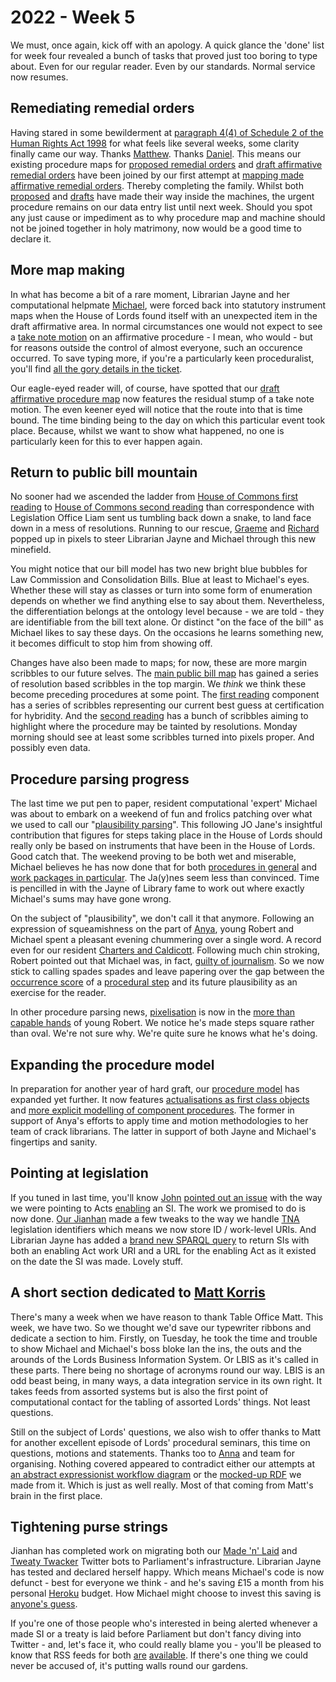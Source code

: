 # 2022 - Week 5

We must, once again, kick off with an apology. A quick glance the 'done' list for week four revealed a bunch of tasks that proved just too boring to type about. Even for our regular reader. Even by our standards. Normal service now resumes. 

## Remediating remedial orders

Having stared in some bewilderment at [paragraph 4(4) of Schedule 2 of the Human Rights Act 1998](https://www.legislation.gov.uk/ukpga/1998/42/schedule/2#schedule-2-paragraph-4-4) for what feels like several weeks, some clarity finally came our way. Thanks [Matthew](https://twitter.com/mattwadd). Thanks [Daniel](https://twitter.com/DgLimited). This means our existing procedure maps for [proposed remedial orders](https://ukparliament.github.io/ontologies/procedure/maps/legislation/secondary/statutory-instruments/super-affirmative-procedures/remedial-orders/proposed-remedial-order/proposed-remedial-order.pdf) and [draft affirmative remedial orders](https://ukparliament.github.io/ontologies/procedure/maps/legislation/secondary/statutory-instruments/super-affirmative-procedures/remedial-orders/draft-affirmative/draft-affirmative.pdf) have been joined by our first attempt at [mapping made affirmative remedial orders](https://ukparliament.github.io/ontologies/procedure/maps/legislation/secondary/statutory-instruments/super-affirmative-procedures/remedial-orders/made-affirmative/made-affirmative.pdf). Thereby completing the family. Whilst both [proposed](https://ukparliament.github.io/ontologies/procedure/maps/legislation/secondary/statutory-instruments/super-affirmative-procedures/remedial-orders/proposed-remedial-order/proposed-remedial-order.svg) and [drafts](https://ukparliament.github.io/ontologies/procedure/maps/legislation/secondary/statutory-instruments/super-affirmative-procedures/remedial-orders/draft-affirmative/draft-affirmative.svg) have made their way inside the machines, the urgent procedure remains on our data entry list until next week. Should you spot any just cause or impediment as to why procedure map and machine should not be joined together in holy matrimony, now would be a good time to declare it.

## More map making

In what has become a bit of a rare moment, Librarian Jayne and her computational helpmate [Michael](https://twitter.com/fantasticlife), were forced back into statutory instrument maps when the House of Lords found itself with an unexpected item in the draft affirmative area. In normal circumstances one would not expect to see a [take note motion](https://www.parliament.uk/site-information/glossary/motions-to-take-note/) on an affirmative procedure - I mean, who would - but for reasons outside the control of almost everyone, such an occurence occurred. To save typing more, if you're a particularly keen proceduralist, you'll find [all the gory details in the ticket](https://trello.com/c/eBsTzeRg/430-take-note-motions-on-affirmative-procedures).

Our eagle-eyed reader will, of course, have spotted that our [draft affirmative procedure map](https://ukparliament.github.io/ontologies/procedure/maps/legislation/secondary/statutory-instruments/affirmative-procedures/draft/draft-affirmative.pdf) now features the residual stump of a take note motion. The even keener eyed will notice that the route into that is time bound. The time binding being to the day on which this particular event took place. Because, whilst we want to show what happened, no one is particularly keen for this to ever happen again.

## Return to public bill mountain

No sooner had we ascended the ladder from [House of Commons first reading](https://ukparliament.github.io/ontologies/procedure/maps/legislation/primary/public-bills/components/commons/first-reading/first-reading.pdf) to [House of Commons second reading](https://ukparliament.github.io/ontologies/procedure/maps/legislation/primary/public-bills/components/commons/second-reading/second-reading.pdf) than correspondence with Legislation Office Liam sent us tumbling back down a snake, to land face down in a mess of resolutions. Running to our rescue, [Graeme](https://twitter.com/woodstockjag) and [Richard](https://twitter.com/Richard24235966) popped up in pixels to steer Librarian Jayne and Michael through this new minefield.

You might notice that our bill model has two new bright blue bubbles for Law Commission and Consolidation Bills. Blue at least to Michael's eyes. Whether these will stay as classes or turn into some form of enumeration depends on whether we find anything else to say about them. Nevertheless, the differentiation belongs at the ontology level because - we are told - they are identifiable from the bill text alone. Or distinct "on the face of the bill" as Michael likes to say these days. On the occasions he learns something new, it becomes difficult to stop him from showing off.

Changes have also been made to maps; for now, these are more margin scribbles to our future selves. The [main public bill map](https://ukparliament.github.io/ontologies/procedure/maps/legislation/primary/public-bills/public-bills.pdf) has gained a series of resolution based scribbles in the top margin. We *think* we think these become preceding procedures at some point. The [first reading](https://ukparliament.github.io/ontologies/procedure/maps/legislation/primary/public-bills/components/commons/first-reading/first-reading.pdf) component has a series of scribbles representing our current best guess at certification for hybridity. And the [second reading](https://ukparliament.github.io/ontologies/procedure/maps/legislation/primary/public-bills/components/commons/second-reading/second-reading.pdf) has a bunch of scribbles aiming to highlight where the procedure may be tainted by resolutions. Monday morning should see at least some scribbles turned into pixels proper. And possibly even data.

## Procedure parsing progress

The last time we put pen to paper, resident computational 'expert' Michael was about to embark on a weekend of fun and frolics patching over what we used to call our "[plausibility parsing](https://github.com/ukparliament/procedure-parsing/blob/master/app/models/parliamentary_procedure.rb#L162)". This following JO Jane's insightful contribution that figures for steps taking place in the House of Lords should really only be based on instruments that have been in the House of Lords. Good catch that. The weekend proving to be both wet and miserable, Michael believes he has now done that for both [procedures in general](https://parliamentary-procedures.herokuapp.com/procedures/3/steps) and [work packages in particular](https://parliamentary-procedures.herokuapp.com/work-packages/8). The Ja(y)nes seem less than convinced. Time is pencilled in with the Jayne of Library fame to work out where exactly Michael's sums may have gone wrong.

On the subject of "plausibility", we don't call it that anymore. Following an expression of squeamishness on the part of [Anya](https://twitter.com/bitten_), young Robert and Michael spent a pleasant evening chummering over a single word. A record even for our resident [Charters and Caldicott](https://www.youtube.com/watch?v=q_jne_G-_qQ). Following much chin stroking, Robert pointed out that Michael was, in fact, [guilty of journalism](https://twitter.com/fantasticlife/status/1485702242091081733). So we now stick to calling spades spades and leave papering over the gap between the [occurrence score](https://trello.com/c/mirZ4SVi/250-plausibility-score-occurrence-score) of a [procedural step](https://ukparliament.github.io/ontologies/procedure/procedure-ontology.html#d4e175) and its future plausibility as an exercise for the reader.

In other procedure parsing news, [pixelisation](https://parliamentary-procedures.herokuapp.com/work-packages/4/parse/visualise) is now in the [more than capable hands](https://trello.com/c/tYHtF2We/252-playground-for-work-package-visualisations) of young Robert. We notice he's made steps square rather than oval. We're not sure why. We're quite sure he knows what he's doing.

## Expanding the procedure model

In preparation for another year of hard graft, our [procedure model](https://ukparliament.github.io/ontologies/procedure/procedure-ontology.html) has expanded yet further. It now features [actualisations as first class objects](https://ukparliament.github.io/ontologies/procedure/procedure-ontology.html#d4e334) and [more explicit modelling of component procedures](https://ukparliament.github.io/ontologies/procedure/procedure-ontology.html#d4e724). The former in support of Anya's efforts to apply time and motion methodologies to her team of crack librarians. The latter in support of both Jayne and Michael's fingertips and sanity.

## Pointing at legislation

If you tuned in last time, you'll know [John](https://twitter.com/johnlsheridan) [pointed out an issue](https://ukparliament.github.io/ontologies/meta/weeknotes/2022/03/#pointing-at-legislation) with the way we were pointing to Acts [enabling](https://ukparliament.github.io/ontologies/legislation/legislation-ontology.html#d4e292) an SI. The work we promised to do is now done. [Our Jianhan](https://twitter.com/jianhanzhu) made a few tweaks to the way we handle [TNA](https://www.nationalarchives.gov.uk/) legislation identifiers which means we now store ID / work-level URIs. And Librarian Jayne has added a [brand new SPARQL query](https://api.parliament.uk/s/99a4b370) to return SIs with both an enabling Act work URI and a URL for the enabling Act as it existed on the date the SI was made. Lovely stuff.

## A short section dedicated to [Matt Korris](https://twitter.com/MattKorris)

There's many a week when we have reason to thank Table Office Matt. This week, we have two. So we thought we'd save our typewriter ribbons and dedicate a section to him. Firstly, on Tuesday, he took the time and trouble to show Michael and Michael's boss bloke Ian the ins, the outs and the arounds of the Lords Business Information System. Or LBIS as it's called in these parts. There being no shortage of  acronyms round our way. LBIS is an odd beast being, in many ways, a data integration service in its own right. It takes feeds from assorted systems but is also the first point of computational contact for the tabling of assorted Lords' things. Not least questions.

Still on the subject of Lords' questions, we also wish to offer thanks to Matt for another excellent episode of Lords' procedural seminars, this time on questions, motions and statements. Thanks too to [Anna](https://twitter.com/LoogaGirl) and team for organising. Nothing covered appeared to contradict either our attempts at [an abstract expressionist workflow diagram](https://github.com/ukparliament/ontologies/blob/master/question-and-answer/workflows/lords/flow.pdf) or the [mocked-up RDF](https://github.com/ukparliament/ontologies/tree/master/question-and-answer/examples) we made from it. Which is just as well really. Most of that coming from Matt's brain in the first place.

## Tightening purse strings

Jianhan has completed work on migrating both our [Made 'n' Laid](https://twitter.com/madenlaid) and [Tweaty Twacker](https://twitter.com/TweatyTwacker) Twitter bots to Parliament's infrastructure. Librarian Jayne has tested and declared herself happy. Which means Michael's code is now defunct - best for everyone we think - and he's saving £15 a month from his personal [Heroku](https://en.wikipedia.org/wiki/Heroku) budget. How Michael might choose to invest this saving is [anyone's guess](https://en.wikipedia.org/wiki/Guinness).

If you're one of those people who's interested in being alerted whenever a made SI or a treaty is laid before Parliament but don't fancy diving into Twitter - and, let's face it, who could really blame you - you'll be pleased to know that RSS feeds for both [are](https://api.parliament.uk/made-n-laid/rss) [available](https://api.parliament.uk/tweatytwacker/rss). If there's one thing we could never be accused of, it's putting walls round our gardens.
